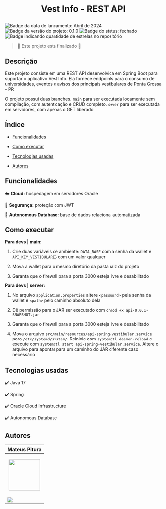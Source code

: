 <h1 align="center"> 
  <p>Vest Info - REST API</p> 
</h1> 

<p> 
  <img src="https://img.shields.io/badge/Release-Abr%202024-green" alt="Badge da data de lançamento: Abril de 2024">  
  <img src="https://img.shields.io/badge/Version-0.1.0-blue" alt="Badge da versão do projeto: 0.1.0">  
  <img src="https://img.shields.io/badge/Status-Closed-brightgreen" alt="Badge do status: fechado">  
  <img src="https://img.shields.io/github/stars/MateusPitura/api-spring-vestibular?style=social" alt="Badge indicando quantidade de estrelas no repositório"> 
</p> 

> :checkered_flag: Este projeto está finalizado :checkered_flag:  

## Descrição 

Este projeto consiste em uma REST API desenvolvida em Spring Boot para suportar o aplicativo Vest Info. Ela fornece endpoints para o consumo de universidades, eventos e avisos dos principais vestibulares de Ponta Grossa - PR

O projeto possui duas branches. `main` para ser executada locamente sem compilação, com autenticação e CRUD completo. `sever` para ser executada em servidores, com apenas o GET liberado

## Índice 

- [Funcionalidades](#funcionalidades) 

- [Como executar](#como-executar) 

- [Tecnologias usadas](#tecnologias-usadas) 

- [Autores](#autores) 

## Funcionalidades 

:cloud: **Cloud:** hospedagem em servidores Oracle

:key: **Segurança:** proteção com JWT

:floppy_disk: **Autonomous Database:** base de dados relacional automatizada

## Como executar 

**Para devs | main:** 

1. Crie duas variáveis de ambiente: `DATA_BASE` com a senha da wallet e `API_KEY_VESTIBULARES` com um valor qualquer

2. Mova a wallet para o mesmo diretório da pasta raiz do projeto

3. Garanta que o firewall para a porta 3000 esteja livre e desabilitado

**Para devs | server:** 

1. No arquivo `application.properties` altere `<password>` pela senha da wallet e `<path>` pelo caminho absoluto dela

2. Dê permissão para o JAR ser executado com `chmod +x api-0.0.1-SNAPSHOT.jar`

3. Garanta que o firewall para a porta 3000 esteja livre e desabilitado
 
4. Mova o arquivo `src/main/resources/api-spring-vestibular.service` para `/etc/systemd/system/`. Reinicie com `systemctl daemon-reload` e execute com `systemctl start api-spring-vestibular.service`. Altere o arquivo para apontar para um caminho do JAR diferente caso necessário

## Tecnologias usadas 

:heavy_check_mark: Java 17 

:heavy_check_mark: Spring
 
:heavy_check_mark: Oracle Cloud Infrastructure

:heavy_check_mark: Autonomous Database

## Autores 

| Mateus Pitura | 
|------| 
| <p align="center"><img src="https://user-images.githubusercontent.com/119008106/227821967-fac62c31-0d62-485b-829e-ef56c033e21a.jpeg" width="100" height="100"></p> | 
| <a href="https://www.linkedin.com/in/mateuspitura/"><img src="https://img.shields.io/badge/LinkedIn-0077B5?style=for-the-badge&logo=linkedin&logoColor=white"> |
